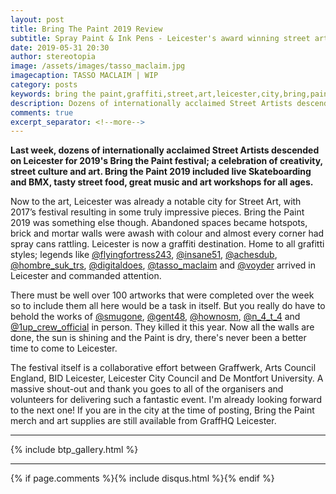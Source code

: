```yaml
---
layout: post
title: Bring The Paint 2019 Review
subtitle: Spray Paint & Ink Pens - Leicester's award winning street art festival makes a triumphant return
date: 2019-05-31 20:30
author: stereotopia
image: /assets/images/tasso_maclaim.jpg
imagecaption: TASSO MACLAIM | WIP
category: posts
keywords: bring the paint,graffiti,street,art,leicester,city,bring,paint,graffwerk,urban,voyder,skyhigh,tasso,maclaim,insane51,nosm,map,2019
description: Dozens of internationally acclaimed Street Artists descended on Leicester for 2019's Bring the Paint festival; a celebration of creativity, street culture and art. Bring the Paint 2019 included live Skateboarding and BMX, tasty street food, great music and art workshops for all ages.
comments: true
excerpt_separator: <!--more-->
---
```


**Last week, dozens of internationally acclaimed Street Artists descended on Leicester for 2019's Bring the Paint festival; a celebration of creativity, street culture and art. Bring the Paint 2019 included live Skateboarding and BMX, tasty street food, great music and art workshops for all ages.<!--more-->**

Now to the art, Leicester was already a notable city for Street Art, with 2017’s festival resulting in some truly impressive pieces. Bring the Paint 2019 was something else though. Abandoned spaces became hotspots, brick and mortar walls were awash with colour and almost every corner had spray cans rattling. Leicester is now a graffiti destination. Home to all grafitti styles; legends like <a href ="https:/www.instagram.com/flyingfortress243">@flyingfortress243</a>, <a href ="https:/www.instagram.com/insane51">@insane51</a>, <a href ="https:/www.instagram.com/achesdub">@achesdub</a>, <a href ="https:/www.instagram.com/hombre_suk_trs">@hombre_suk_trs</a>, <a href ="https:/www.instagram.com/digitaldoes">@digitaldoes</a>, <a href ="https:/www.instagram.com/tasso_maclaim">@tasso_maclaim</a> and <a href ="https:/www.instagram.com/voyder">@voyder</a> arrived in Leicester and commanded attention.

There must be well over 100 artworks that were completed over the week so to include them all here would be a task in itself. But you really do have to behold the works of <a href ="https:/www.instagram.com/smugone">@smugone</a>, <a href ="https:/www.instagram.com/gent48">@gent48</a>, <a href ="https:/www.instagram.com/hownosm">@hownosm</a>, <a href ="https:/www.instagram.com/n_4_t_4">@n_4_t_4</a> and <a href ="https:/www.instagram.com/1up_crew_official">@1up_crew_official</a> in person. They killed it this year. Now all the walls are done, the sun is shining and the Paint is dry, there's never been a better time to come to Leicester.

The festival itself is a collaborative effort between Graffwerk, Arts Council England, BID Leicester, Leicester City Council and De Montfort University. A massive shout-out and thank you goes to all of the organisers and volunteers for delivering such a fantastic event. I'm already looking forward to the next one! If you are in the city at the time of posting, Bring the Paint merch and art supplies are still available from GraffHQ Leicester.

<hr>

{% include btp_gallery.html %}

<hr>

{% if page.comments %}{% include disqus.html %}{% endif %}